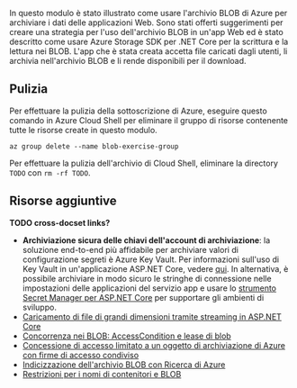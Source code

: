 In questo modulo è stato illustrato come usare l'archivio BLOB di Azure per archiviare i dati delle applicazioni Web. Sono stati offerti suggerimenti per creare una strategia per l'uso dell'archivio BLOB in un'app Web ed è stato descritto come usare Azure Storage SDK per .NET Core per la scrittura e la lettura nei BLOB. L'app che è stata creata accetta file caricati dagli utenti, li archivia nell'archivio BLOB e li rende disponibili per il download.

## <a name="cleanup"></a>Pulizia

Per effettuare la pulizia della sottoscrizione di Azure, eseguire questo comando in Azure Cloud Shell per eliminare il gruppo di risorse contenente tutte le risorse create in questo modulo.

```console
az group delete --name blob-exercise-group
```

Per effettuare la pulizia dell'archivio di Cloud Shell, eliminare la directory `TODO` con `rm -rf TODO`.

## <a name="additional-resources"></a>Risorse aggiuntive

**TODO cross-docset links?**

* **Archiviazione sicura delle chiavi dell'account di archiviazione**: la soluzione end-to-end più affidabile per archiviare valori di configurazione segreti è Azure Key Vault. Per informazioni sull'uso di Key Vault in un'applicazione ASP.NET Core, vedere [qui](https://docs.microsoft.com/aspnet/core/security/key-vault-configuration?view=aspnetcore-2.1&tabs=aspnetcore2x). In alternativa, è possibile archiviare in modo sicuro le stringhe di connessione nelle impostazioni delle applicazioni del servizio app e usare lo [strumento Secret Manager per ASP.NET Core](https://docs.microsoft.com/aspnet/core/security/app-secrets?view=aspnetcore-2.1&tabs=windows) per supportare gli ambienti di sviluppo.
* [Caricamento di file di grandi dimensioni tramite streaming in ASP.NET Core](https://docs.microsoft.com/aspnet/core/mvc/models/file-uploads?view=aspnetcore-2.1#uploading-large-files-with-streaming)
* [Concorrenza nei BLOB: AccessCondition e lease di blob](https://azure.microsoft.com/blog/managing-concurrency-in-microsoft-azure-storage-2/)
* [Concessione di accesso limitato a un oggetto di archiviazione di Azure con firme di accesso condiviso](https://docs.microsoft.com/azure/storage/common/storage-dotnet-shared-access-signature-part-1)
* [Indicizzazione dell'archivio BLOB con Ricerca di Azure](https://docs.microsoft.com/azure/search/search-howto-indexing-azure-blob-storage)
* [Restrizioni per i nomi di contenitori e BLOB](https://docs.microsoft.com/rest/api/storageservices/naming-and-referencing-containers--blobs--and-metadata#resource-names)